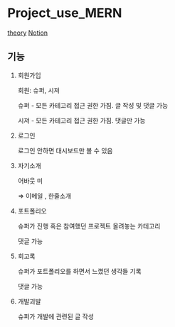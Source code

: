 # Project_use_MERN
[theory](https://github.com/kimhan0421/TIL)
[Notion](https://www.notion.so/38ea7237010948829afad1c3f12e1810)

## 기능

1. 회원가입

    회원: 슈퍼, 시져

    슈퍼 - 모든 카테고리 접근 권한 가짐. 글 작성 및 댓글 가능

    시져 - 모든 카테고리 접근 권한 가짐.  댓글만 가능  

2. 로그인

    로그인 안하면 대시보드만 볼 수 있음

3. 자기소개

    어바웃 미

    ⇒ 이메일 ,  한줄소개

4. 포트폴리오

    슈퍼가 진행 혹은 참여했던 프로젝트 올려놓는 카테고리

    댓글 가능

5. 회고록

    슈퍼가 포트폴리오를 하면서 느꼈던 생각들 기록

    댓글 가능

6. 개발괴발

    슈퍼가 개발에 관련된 글 작성
